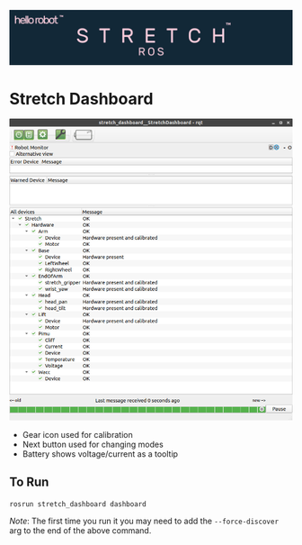 ![Stretch ROS banner](../images/banner.png)

# Stretch Dashboard
![screenshot](Screenshot.png)

 * Gear icon used for calibration
 * Next button used for changing modes
 * Battery shows voltage/current as a tooltip

## To Run
    rosrun stretch_dashboard dashboard

*Note*: The first time you run it you may need to add the `--force-discover` arg to the end of the above command.
